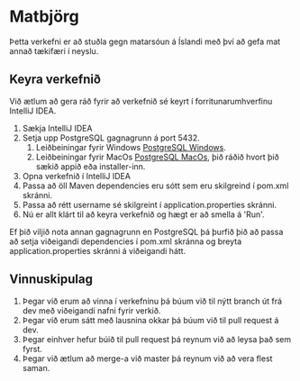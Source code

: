 # Matbjörg
Þetta verkefni er að stuðla gegn matarsóun á Íslandi með því að gefa mat annað tækifæri í neyslu.
## Keyra verkefnið
Við ætlum að gera ráð fyrir að verkefnið sé keyrt í forritunarumhverfinu IntelliJ IDEA.
1. Sækja IntelliJ IDEA
2. Setja upp PostgreSQL gagnagrunn á port 5432.
    1. Leiðbeiningar fyrir Windows [PostgreSQL Windows](https://www.postgresqltutorial.com/install-postgresql/).
    2. Leiðbeiningar fyrir MacOs [PostgreSQL MacOs](https://www.postgresql.org/download/macosx/), þið ráðið hvort þið 
    sækið appið eða installer-inn.
3. Opna verkefnið í IntelliJ IDEA
4. Passa að öll Maven dependencies eru sótt sem eru skilgreind í pom.xml skránni.
5. Passa að rétt username sé skilgreint í application.properties skránni.
6. Nú er allt klárt til að keyra verkefnið og hægt er að smella á 'Run'.

Ef þið viljið nota annan gagnagrunn en PostgreSQL þá þurfið þið að passa að setja viðeigandi dependencies í pom.xml
skránna og breyta application.properties skránni á viðeigandi hátt.
## Vinnuskipulag
1. Þegar við erum að vinna í verkefninu þá búum við til nýtt branch út frá dev með viðeigandi nafni fyrir verkið.
2. Þegar við erum sátt með lausnina okkar þá búum við til pull request á dev.
3. Þegar einhver hefur búið til pull request þá reynum við að leysa það sem fyrst.
4. Þegar við ætlum að merge-a við master þá reynum við að vera flest saman.
